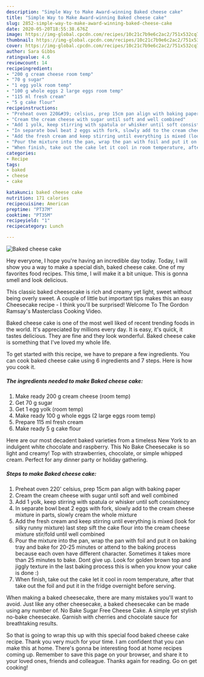 ```yaml
---
description: "Simple Way to Make Award-winning Baked cheese cake"
title: "Simple Way to Make Award-winning Baked cheese cake"
slug: 2852-simple-way-to-make-award-winning-baked-cheese-cake
date: 2020-05-20T18:55:38.676Z
image: https://img-global.cpcdn.com/recipes/10c21c7b9e6c2ac2/751x532cq70/baked-cheese-cake-recipe-main-photo.jpg
thumbnail: https://img-global.cpcdn.com/recipes/10c21c7b9e6c2ac2/751x532cq70/baked-cheese-cake-recipe-main-photo.jpg
cover: https://img-global.cpcdn.com/recipes/10c21c7b9e6c2ac2/751x532cq70/baked-cheese-cake-recipe-main-photo.jpg
author: Sara Gibbs
ratingvalue: 4.6
reviewcount: 14
recipeingredient:
- "200 g cream cheese room temp"
- "70 g sugar"
- "1 egg yolk room temp"
- "100 g whole eggs 2 large eggs room temp"
- "115 ml fresh cream"
- "5 g cake flour"
recipeinstructions:
- "Preheat oven 220&#39; celsius, prep 15cm pan align with baking paper"
- "Cream the cream cheese with sugar until soft and well combined"
- "Add 1 yolk, keep stirring with spatula or whisker until soft consistency"
- "In separate bowl beat 2 eggs with fork, slowly add to the cream cheese mixture in parts, slowly cream the whole mixture"
- "Add the fresh cream and keep stirring until everything is mixed (look for silky runny mixture) last step sift the cake flour into the cream cheese mixture stir/fold until well combined"
- "Pour the mixture into the pan, wrap the pan with foil and put it on baking tray and bake for 20-25 minutes or attend to the baking process because each oven have different character. Sometimes it takes more than 25 minutes to bake. Dont give up. Look for golden brown top and jiggly texture in the last baking process this is when you know your cake is done :)"
- "When finish, take out the cake let it cool in room temperature, after that take out the foil and put it in the fridge overnight before serving."
categories:
- Recipe
tags:
- baked
- cheese
- cake

katakunci: baked cheese cake 
nutrition: 171 calories
recipecuisine: American
preptime: "PT37M"
cooktime: "PT35M"
recipeyield: "1"
recipecategory: Lunch

---
```



![Baked cheese cake](https://img-global.cpcdn.com/recipes/10c21c7b9e6c2ac2/751x532cq70/baked-cheese-cake-recipe-main-photo.jpg)

Hey everyone, I hope you're having an incredible day today. Today, I will show you a way to make a special dish, baked cheese cake. One of my favorites food recipes. This time, I will make it a bit unique. This is gonna smell and look delicious.

This classic baked cheesecake is rich and creamy yet light, sweet without being overly sweet. A couple of little but important tips makes this an easy Cheesecake recipe - I think you&#39;ll be surprised! Welcome To The Gordon Ramsay&#39;s Masterclass Cooking Video.

Baked cheese cake is one of the most well liked of recent trending foods in the world. It's appreciated by millions every day. It is easy, it's quick, it tastes delicious. They are fine and they look wonderful. Baked cheese cake is something that I've loved my whole life.


To get started with this recipe, we have to prepare a few ingredients. You can cook baked cheese cake using 6 ingredients and 7 steps. Here is how you cook it.

<!--inarticleads1-->

##### The ingredients needed to make Baked cheese cake:

1. Make ready 200 g cream cheese (room temp)
1. Get 70 g sugar
1. Get 1 egg yolk (room temp)
1. Make ready 100 g whole eggs (2 large eggs room temp)
1. Prepare 115 ml fresh cream
1. Make ready 5 g cake flour


Here are our most decadent baked varieties from a timeless New York to an indulgent white chocolate and raspberry. This No Bake Cheesecake is so light and creamy! Top with strawberries, chocolate, or simple whipped cream. Perfect for any dinner party or holiday gathering. 

<!--inarticleads2-->

##### Steps to make Baked cheese cake:

1. Preheat oven 220&#39; celsius, prep 15cm pan align with baking paper
1. Cream the cream cheese with sugar until soft and well combined
1. Add 1 yolk, keep stirring with spatula or whisker until soft consistency
1. In separate bowl beat 2 eggs with fork, slowly add to the cream cheese mixture in parts, slowly cream the whole mixture
1. Add the fresh cream and keep stirring until everything is mixed (look for silky runny mixture) last step sift the cake flour into the cream cheese mixture stir/fold until well combined
1. Pour the mixture into the pan, wrap the pan with foil and put it on baking tray and bake for 20-25 minutes or attend to the baking process because each oven have different character. Sometimes it takes more than 25 minutes to bake. Dont give up. Look for golden brown top and jiggly texture in the last baking process this is when you know your cake is done :)
1. When finish, take out the cake let it cool in room temperature, after that take out the foil and put it in the fridge overnight before serving.


When making a baked cheesecake, there are many mistakes you&#39;ll want to avoid. Just like any other cheesecake, a baked cheesecake can be made using any number of. No Bake Sugar Free Cheese Cake. A simple yet stylish no-bake cheesecake. Garnish with cherries and chocolate sauce for breathtaking results. 

So that is going to wrap this up with this special food baked cheese cake recipe. Thank you very much for your time. I am confident that you can make this at home. There's gonna be interesting food at home recipes coming up. Remember to save this page on your browser, and share it to your loved ones, friends and colleague. Thanks again for reading. Go on get cooking!
